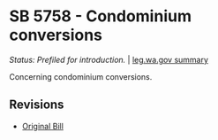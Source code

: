 # SB 5758 - Condominium conversions
*Status: Prefiled for introduction.* | [leg.wa.gov summary](https://app.leg.wa.gov/billsummary?BillNumber=5758&Year=2021)

Concerning condominium conversions.

## Revisions
* [Original Bill](1/)